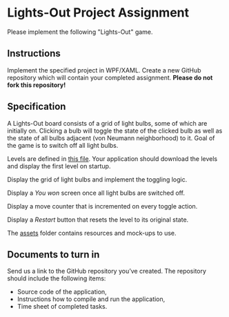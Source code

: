 # Lights-Out Project Assignment
Please implement the following "Lights-Out" game.

## Instructions
Implement the specified project in WPF/XAML. 
Create a new GitHub repository which will contain your completed assignment.
**Please do not fork this repository!**

## Specification
A Lights-Out board consists of a grid of light bulbs, some of which are initially on. 
Clicking a bulb will toggle the state of the clicked bulb as well as the state of all bulbs adjacent (von Neumann neighborhood) to it. 
Goal of the game is to switch off all light bulbs.

Levels are defined in [this file](levels/lights-out-levels.json). Your application should download the levels and display the first level on startup.

Display the grid of light bulbs and implement the toggling logic. 

Display a *You won* screen once all light bulbs are switched off.

Display a move counter that is incremented on every toggle action.

Display a *Restart* button that resets the level to its original state.

The [assets](assets) folder contains resources and mock-ups to use.

## Documents to turn in
Send us a link to the GitHub repository you’ve created. The repository should include the following items:
* Source code of the application,
* Instructions how to compile and run the application,
* Time sheet of completed tasks.
